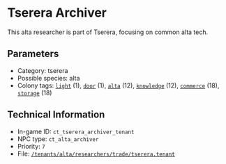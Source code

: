 # Tserera Archiver

This alta researcher is part of Tserera, focusing on common alta tech.

## Parameters

- Category: tserera
- Possible species: alta
- Colony tags: [`light`](https://ceterai.github.io/MyEnternia/Wiki/Tags/Light) (1), [`door`](https://ceterai.github.io/MyEnternia/Wiki/Tags/Door) (1), [`alta`](https://ceterai.github.io/MyEnternia/Wiki/Tags/Alta) (12), [`knowledge`](https://ceterai.github.io/MyEnternia/Wiki/Tags/Knowledge) (12), [`commerce`](https://ceterai.github.io/MyEnternia/Wiki/Tags/Commerce) (18), [`storage`](https://ceterai.github.io/MyEnternia/Wiki/Tags/Storage) (18)

## Technical Information

- In-game ID: `ct_tserera_archiver_tenant`
- NPC type: `ct_alta_archiver`
- Priority: `7`
- File: [`/tenants/alta/researchers/trade/tserera.tenant`](https://github.com/Ceterai/Enternia/blob/main/tenants/alta/researchers/trade/tserera.tenant)
